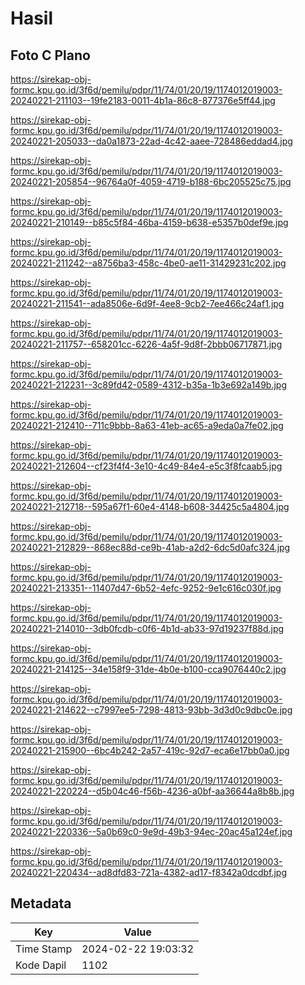 # Hasil

## Foto C Plano

https://sirekap-obj-formc.kpu.go.id/3f6d/pemilu/pdpr/11/74/01/20/19/1174012019003-20240221-211103--19fe2183-0011-4b1a-86c8-877376e5ff44.jpg

https://sirekap-obj-formc.kpu.go.id/3f6d/pemilu/pdpr/11/74/01/20/19/1174012019003-20240221-205033--da0a1873-22ad-4c42-aaee-728486eddad4.jpg

https://sirekap-obj-formc.kpu.go.id/3f6d/pemilu/pdpr/11/74/01/20/19/1174012019003-20240221-205854--96764a0f-4059-4719-b188-6bc205525c75.jpg

https://sirekap-obj-formc.kpu.go.id/3f6d/pemilu/pdpr/11/74/01/20/19/1174012019003-20240221-210149--b85c5f84-46ba-4159-b638-e5357b0def9e.jpg

https://sirekap-obj-formc.kpu.go.id/3f6d/pemilu/pdpr/11/74/01/20/19/1174012019003-20240221-211242--a8756ba3-458c-4be0-ae11-31429231c202.jpg

https://sirekap-obj-formc.kpu.go.id/3f6d/pemilu/pdpr/11/74/01/20/19/1174012019003-20240221-211541--ada8506e-6d9f-4ee8-9cb2-7ee466c24af1.jpg

https://sirekap-obj-formc.kpu.go.id/3f6d/pemilu/pdpr/11/74/01/20/19/1174012019003-20240221-211757--658201cc-6226-4a5f-9d8f-2bbb06717871.jpg

https://sirekap-obj-formc.kpu.go.id/3f6d/pemilu/pdpr/11/74/01/20/19/1174012019003-20240221-212231--3c89fd42-0589-4312-b35a-1b3e692a149b.jpg

https://sirekap-obj-formc.kpu.go.id/3f6d/pemilu/pdpr/11/74/01/20/19/1174012019003-20240221-212410--711c9bbb-8a63-41eb-ac65-a9eda0a7fe02.jpg

https://sirekap-obj-formc.kpu.go.id/3f6d/pemilu/pdpr/11/74/01/20/19/1174012019003-20240221-212604--cf23f4f4-3e10-4c49-84e4-e5c3f8fcaab5.jpg

https://sirekap-obj-formc.kpu.go.id/3f6d/pemilu/pdpr/11/74/01/20/19/1174012019003-20240221-212718--595a67f1-60e4-4148-b608-34425c5a4804.jpg

https://sirekap-obj-formc.kpu.go.id/3f6d/pemilu/pdpr/11/74/01/20/19/1174012019003-20240221-212829--868ec88d-ce9b-41ab-a2d2-6dc5d0afc324.jpg

https://sirekap-obj-formc.kpu.go.id/3f6d/pemilu/pdpr/11/74/01/20/19/1174012019003-20240221-213351--11407d47-6b52-4efc-9252-9e1c616c030f.jpg

https://sirekap-obj-formc.kpu.go.id/3f6d/pemilu/pdpr/11/74/01/20/19/1174012019003-20240221-214010--3db0fcdb-c0f6-4b1d-ab33-97d19237f88d.jpg

https://sirekap-obj-formc.kpu.go.id/3f6d/pemilu/pdpr/11/74/01/20/19/1174012019003-20240221-214125--34e158f9-31de-4b0e-b100-cca9076440c2.jpg

https://sirekap-obj-formc.kpu.go.id/3f6d/pemilu/pdpr/11/74/01/20/19/1174012019003-20240221-214622--c7997ee5-7298-4813-93bb-3d3d0c9dbc0e.jpg

https://sirekap-obj-formc.kpu.go.id/3f6d/pemilu/pdpr/11/74/01/20/19/1174012019003-20240221-215900--6bc4b242-2a57-419c-92d7-eca6e17bb0a0.jpg

https://sirekap-obj-formc.kpu.go.id/3f6d/pemilu/pdpr/11/74/01/20/19/1174012019003-20240221-220224--d5b04c46-f56b-4236-a0bf-aa36644a8b8b.jpg

https://sirekap-obj-formc.kpu.go.id/3f6d/pemilu/pdpr/11/74/01/20/19/1174012019003-20240221-220336--5a0b69c0-9e9d-49b3-94ec-20ac45a124ef.jpg

https://sirekap-obj-formc.kpu.go.id/3f6d/pemilu/pdpr/11/74/01/20/19/1174012019003-20240221-220434--ad8dfd83-721a-4382-ad17-f8342a0dcdbf.jpg


## Metadata

| Key        | Value               |
| ---------- | ------------------- |
| Time Stamp | 2024-02-22 19:03:32 |
| Kode Dapil | 1102                |



